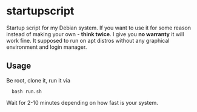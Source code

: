 # startupscript

Startup script for my Debian system.
If you want to use it for some reason instead of making your own - **think twice**. I give you **no warranty** it will work fine.
It supposed to run on apt distros without any graphical environment and login manager.

## Usage
Be root, сlone it, run it via 
``` 
  bash run.sh 
```
Wait for 2-10 minutes depending on how fast is your system.
